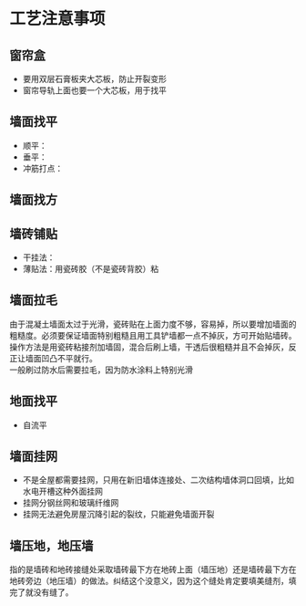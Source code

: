 # 工艺注意事项

## 窗帘盒

* 要用双层石膏板夹大芯板，防止开裂变形
* 窗帘导轨上面也要一个大芯板，用于找平

## 墙面找平

* 顺平：
* 垂平：
* 冲筋打点：

## 墙面找方

## 墙砖铺贴

* 干挂法：
* 薄贴法：用瓷砖胶（不是瓷砖背胶）粘

## 墙面拉毛

由于混凝土墙面太过于光滑，瓷砖贴在上面力度不够，容易掉，所以要增加墙面的粗糙度。必须要保证墙面特别粗糙且用工具铲墙都一点不掉灰，方可开始贴墙砖。  
操作方法是用瓷砖粘接剂加墙固，混合后刷上墙，干透后很粗糙并且不会掉灰，反正让墙面凹凸不平就行。  
一般刷过防水后需要拉毛，因为防水涂料上特别光滑

## 地面找平

* 自流平

## 墙面挂网

* 不是全屋都需要挂网，只用在新旧墙体连接处、二次结构墙体洞口回填，比如水电开槽这种外面挂网
* 挂网分钢丝网和玻璃纤维网
* 挂网无法避免房屋沉降引起的裂纹，只能避免墙面开裂

## 墙压地，地压墙

指的是墙砖和地砖接缝处采取墙砖最下方在地砖上面（墙压地）还是墙砖最下方在地砖旁边（地压墙）的做法。纠结这个没意义，因为这个缝处肯定要填美缝剂，填完了就没有缝了。